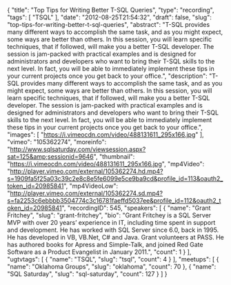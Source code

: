 {
  "title": "Top Tips for Writing Better T-SQL Queries",
  "type": "recording",
  "tags": [
    "TSQL"
  ],
  "date": "2012-08-25T21:54:32",
  "draft": false,
  "slug": "top-tips-for-writing-better-t-sql-queries",
  "abstract": "T-SQL provides many different ways to accomplish the same task, and as you might expect, some ways are better than others. In this session, you will learn specific techniques, that if followed, will make you a better T-SQL developer. The session is jam-packed with practical examples and is designed for administrators and developers who want to bring their T-SQL skills to the next level. In fact, you will be able to immediately implement these tips in your current projects once you get back to your office.",
  "description": "T-SQL provides many different ways to accomplish the same task, and as you might expect, some ways are better than others. In this session, you will learn specific techniques, that if followed, will make you a better T-SQL developer. The session is jam-packed with practical examples and is designed for administrators and developers who want to bring their T-SQL skills to the next level. In fact, you will be able to immediately implement these tips in your current projects once you get back to your office.",
  "images": [
    "https://i.vimeocdn.com/video/488131611_295x166.jpg"
  ],
  "vimeo": "105362274",
  "moreinfo": "http://www.sqlsaturday.com/viewsession.aspx?sat=125&amp;sessionid=9646",
  "thumbnail": "https://i.vimeocdn.com/video/488131611_295x166.jpg",
  "mp4Video": "http://player.vimeo.com/external/105362274.hd.mp4?s=1909fa5f25a03c39c2e8c8e5fe6099e5ce9ba9cd&profile_id=113&oauth2_token_id=20985841",
  "mp4VideoLow": "http://player.vimeo.com/external/105362274.sd.mp4?s=fa2253c6ebbbb3504774c3c16781faeffd5037ee&profile_id=112&oauth2_token_id=20985841",
  "recordingID": 545,
  "speakers": [
    {
      "name": "Grant Fritchey",
      "slug": "grant-fritchey",
      "bio": "Grant Fritchey is a SQL Server MVP with over 20 years’ experience in IT, including time spent in support and development. He has worked with SQL Server since 6.0, back in 1995. He has developed in VB, VB.Net, C# and Java. Grant volunteers at PASS. He has authored books for Apress and Simple-Talk, and joined Red Gate Software as a Product Evangelist in January 2011.",
      "count": 1
    }
  ],
  "ugtvtags": [
    {
      "name": "TSQL",
      "slug": "tsql",
      "count": 4
    }
  ],
  "meetups": [
    {
      "name": "Oklahoma Groups",
      "slug": "oklahoma",
      "count": 70
    },
    {
      "name": "SQL Saturday",
      "slug": "sql-saturday",
      "count": 127
    }
  ]
}